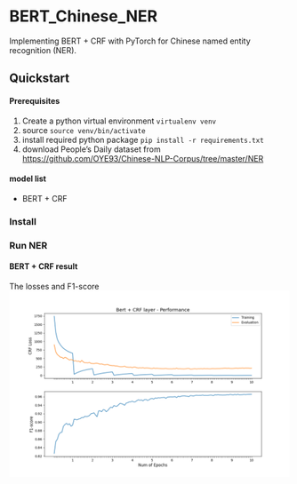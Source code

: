 # BERT_Chinese_NER
Implementing BERT + CRF with PyTorch for Chinese named entity recognition (NER).

## Quickstart
#### Prerequisites
1. Create a python virtual environment `virtualenv venv`
2. source `source venv/bin/activate`
3. install required python package `pip install -r requirements.txt`
4. download People’s Daily dataset from https://github.com/OYE93/Chinese-NLP-Corpus/tree/master/NER

#### model list
* BERT + CRF

### Install
### Run NER
#### BERT + CRF result
The losses and F1-score
![](https://github.com/RocioLiu/bert_chinese_ner/blob/main/outputs/images/loss_f1.png)
